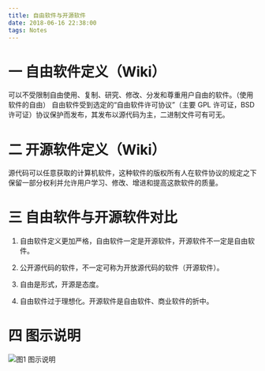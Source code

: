 ```yaml
---
title: 自由软件与开源软件
date: 2018-06-16 22:38:00
tags: Notes
---
```

# 一 自由软件定义（Wiki）
可以不受限制自由使用、复制、研究、修改、分发和尊重用户自由的软件。（使用软件的自由）﻿
自由软件受到选定的“自由软件许可协议”（主要 GPL 许可证，BSD 许可证）协议保护而发布，其发布以源代码为主，二进制文件可有可无。

# 二 开源软件定义（Wiki）
源代码可以任意获取的计算机软件，这种软件的版权所有人在软件协议的规定之下保留一部分权利并允许用户学习、修改、增进和提高这款软件的质量。

# 三 自由软件与开源软件对比
1. 自由软件定义更加严格，自由软件一定是开源软件，开源软件不一定是自由软件。﻿

2. 公开源代码的软件，不一定可称为开放源代码的软件（开源软件）。﻿

3. 自由是形式，开源是态度。﻿

4. 自由软件过于理想化。开源软件是自由软件、商业软件的折中。

# 四 图示说明
![图1 图示说明](图1.PNG)